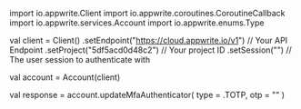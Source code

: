 import io.appwrite.Client
import io.appwrite.coroutines.CoroutineCallback
import io.appwrite.services.Account
import io.appwrite.enums.Type

val client = Client()
    .setEndpoint("https://cloud.appwrite.io/v1") // Your API Endpoint
    .setProject("5df5acd0d48c2") // Your project ID
    .setSession("") // The user session to authenticate with

val account = Account(client)

val response = account.updateMfaAuthenticator(
    type =  .TOTP,
    otp = "<OTP>"
)
